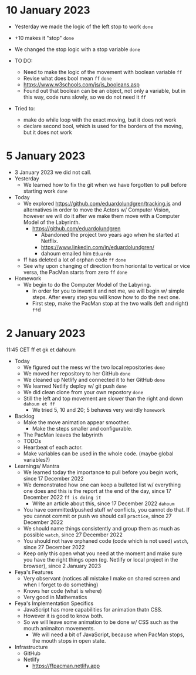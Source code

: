 # 10 January 2023

* Yesterday we made the logic of the left stop to work `done`
* +10 makes it "stop" `done`
* We changed the stop logic with a stop variable `done`

* TO DO:
   * Need to make the logic of the movement with boolean variable `ff`
   * Revise what does bool mean `ff` `done` 
   * https://www.w3schools.com/js/js_booleans.asp
   * Found out that boolean can be an object, not only a variable, but in     this way, code runs slowly, so we do not need it `ff` 
*  Tried to:
   * make do while loop with the exact moving, but it does not work
   * declare second bool, which is used for the borders of the moving, but it does not work   

# 5 January 2023

* 3 January 2023 we did not call.
* Yesterday
  * We learned how to fix the git when we have forgotten to pull before starting work `done`
* Today
  * We explored https://github.com/eduardolundgren/tracking.js and alternatives in order to move the Actors w/ Computer Vision, however we will do it after we make them move with a Computer Model of the Labyrinth.
    * https://github.com/eduardolundgren
      * Abandoned the project two years ago when he started at Netflix.
      * https://www.linkedin.com/in/eduardolundgren/
      * dahoum emailed him `Eduardo`
  * ff has deleted a lot of orphan code `ff` `done`
  * See why upon changing of direction from horiontal to vertical or vice versa, the PacMan starts from zero `ff` `done`
* Homework
  * We begin to do the Computer Model of the Labyring.
    * In order for you to invent it and not me, we will begin w/ simple steps. After every step you will know how to do the next one.
    * First step, make the PacMan stop at the two walls (left and right) `ff`d

# 2 January 2023

11:45 CET ff et gk et dahoum

* Today
  * We figured out the mess w/ the two local repositories `done`
  * We moved her repository to her GitHub `done`
  * We cleaned up Netlify and connected it to her GitHub `done`
  * We learned Netlify deploy w/ git push `done`
  * We did clean clone from your own repostory `done`
  * Still the left and top movement are slower than the right and down `dahoum et ff`
    * We tried 5, 10 and 20; 5 behaves very weirdly `homework`
* Backlog
  * Make the move animation appear smoother.
    * Make the steps smaller and configurable.
  * The PacMan leaves the labyrinth
  * TODOs
  * Heartbeat of each actor.
  * Make variables can be used in the whole code. (maybe global variables?)
* Learnings/ Mantra
  * We learned today the importance to pull before you begin work, since 17 December 2022
  * We demonstrated how one can keep a bulleted list w/ everything one does and this is the report at the end of the day, since 17 December 2022 `ff is doing it`
    * Write an article about this, since 17 December 2022 `dahoum`
  * You have committed/pushed stuff w/ conflicts, you cannot do that. If you cannot commit or push we should call `practice`, since 27 December 2022
  * We should name things consistently and group them as much as possible `watch`, since 27 December 2022
  * You should not have orphaned code (code which is not used) `watch`, since 27 December 2022
  * Keep only this open what you need at the moment and make sure you have the right things open (eg. Netlify or local project in the browser), since 2 January 2023
* Feya's Features
  * Very observant (notices all mistake I make on shared screen and when I forget to do something)
  * Knows her code (what is where)
  * Very good in Mathematics
* Feya's Implementation Specifics
  * JavaScript has more capabilities for animation thatn CSS.
  * However it is good to know both.
  * So we will leave some animation to be done w/ CSS such as the mouth animaiton movements.
    * We will need a bit of JavaScript, because when PacMan stops, the mouth stops in open state.
* Infrastructure
  * GitHub
  * Netlify
    * https://ffpacman.netlify.app
